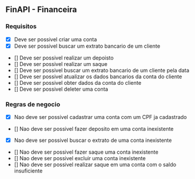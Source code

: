 ## FinAPI - Financeira

### Requisitos

- [X] Deve ser possivel criar uma conta
- [X] Deve ser possivel buscar um extrato bancario de um cliente
- [] Deve ser possivel realizar um depoisto
- [] Deve ser possivel realizar um saque
- [] Deve ser possivel buscar um extrato bancario de um cliente pela data
- [] Deve ser possivel atualizar os dados bancarios da conta do cliente
- [] Deve ser possivel obter dados da conta do cliente
- [] Deve ser possivel deleter uma conta

### Regras de negocio

- [X] Nao deve ser possivel cadastrar uma conta com um CPF ja cadastrado
- [] Nao deve ser possivel fazer deposito em uma conta inexistente
- [X] Nao deve ser possivel buscar o extrato de uma conta inexistente
- [] Nao deve ser possivel fazer saque uma conta inexistente
- [] Nao deve ser possivel excluir uma conta inexistente
- [] Nao deve ser possivel realizar saque em uma conta com o saldo insuficiente